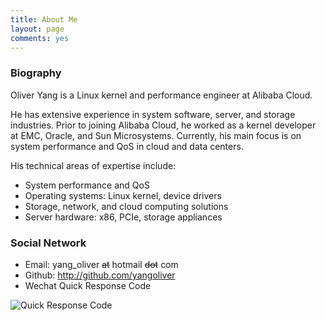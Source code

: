 ```yaml
---
title: About Me
layout: page
comments: yes
---
```


### Biography

Oliver Yang is a Linux kernel and performance engineer at Alibaba Cloud. 

He has extensive experience in system software, server, and storage industries. Prior to joining Alibaba Cloud, he worked as a kernel developer at EMC, Oracle, and Sun Microsystems.
Currently, his main focus is on system performance and QoS in cloud and data centers.

His technical areas of expertise include:
- System performance and QoS
- Operating systems: Linux kernel, device drivers
- Storage, network, and cloud computing solutions
- Server hardware: x86, PCIe, storage appliances

### Social Network
<script src="//platform.linkedin.com/in.js" type="text/javascript"></script>
<script type="IN/MemberProfile" data-id="https://www.linkedin.com/in/yayong" data-format="inline" data-related="false"></script>
- Email: yang_oliver ~~at~~ hotmail ~~dot~~ com
- Github: <http://github.com/yangoliver>
- Wechat Quick Response Code

![Quick Response Code](/media/images/wechat_account.jpg "Please scan it by your wechat app")
